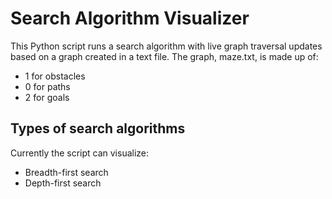 # Search Algorithm Visualizer

This Python script runs a search algorithm with live graph traversal updates based on a graph created in a text file. The graph, maze.txt, is made up of:

- 1 for obstacles
- 0 for paths
- 2 for goals

## Types of search algorithms

Currently the script can visualize:

- Breadth-first search
- Depth-first search
